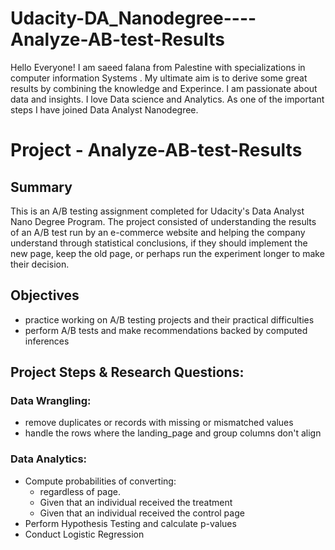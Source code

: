 # Udacity-DA_Nanodegree----Analyze-AB-test-Results

Hello Everyone!
I am saeed falana from Palestine with specializations in computer information Systems . My ultimate aim is to derive some great results by combining the knowledge and Experince.
I am passionate about data and insights. I love Data science and Analytics. As one of the important steps I have joined Data Analyst Nanodegree.

# Project - Analyze-AB-test-Results

## Summary
This is an A/B testing assignment completed for Udacity's Data Analyst Nano Degree Program. The project consisted of understanding the results of an A/B
 test run by an e-commerce website and helping the company understand through statistical conclusions, 
 if they should implement the new page, keep the old page, or perhaps run the experiment longer to make their decision.

## Objectives
- practice working on A/B testing projects and their practical difficulties
- perform A/B tests and make recommendations backed by computed inferences

## Project Steps & Research Questions:
### Data Wrangling:
- remove duplicates or records with missing or mismatched values
- handle the rows where the landing_page and group columns don't align

### Data Analytics:
- Compute probabilities of converting:
  - regardless of page.
  - Given that an individual received the treatment
  - Given that an individual received the control page
- Perform Hypothesis Testing and calculate p-values
- Conduct Logistic Regression 
